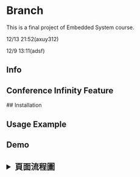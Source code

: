 # Branch
This is a final project of Embedded System course.

12/13 21:52(axuy312)

12/9 13:11(adsf)


<h2> Info </h2>

<h2> Conference Infinity Feature </h2>
## Installation

<h2> Usage Example </h2>

<h2> Demo </h2>
  
<h2><details>
 <summary>頁面流程圖</summary>
    <img src="" />
  <summary>功能圖</summary>
    <img src="" />
 </details>
 </h2>
